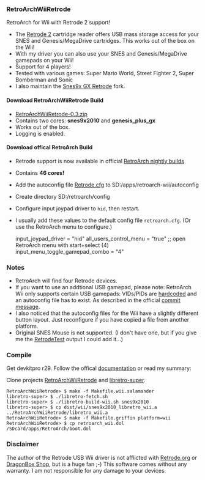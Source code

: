 ### RetroArchWiiRetrode
RetroArch for Wii with Retrode 2 support!

* The [Retrode 2](http://www.retrode.org) cartridge reader offers USB mass storage access for your SNES and Genesis/MegaDrive cartridges. This works out of the box on the Wii!
* With my driver you can also use your SNES and Genesis/MegaDrive gamepads on your Wii!
* Support for 4 players!
* Tested with various games: Super Mario World, Street Fighter 2, Super Bomberman and Sonic
* I also maintain the [Snes9x GX Retrode](https://github.com/revvv/snes9xgx-retrode) fork.

#### Download RetroArchWiiRetrode Build
* [RetroArchWiiRetrode-0.3.zip](https://github.com/revvv/RetroArchWiiRetrode/releases/download/0.3/RetroArchWiiRetrode-0.3.zip)
* Contains two cores: **snes9x2010** and **genesis_plus_gx**
* Works out of the box.
* Logging is enabled.

#### Download offical RetroArch Build
* Retrode support is now available in official [RetroArch nightly builds](http://buildbot.libretro.com/nightly/nintendo/wii/)
* Contains **46 cores!**
* Add the autoconfig file [Retrode.cfg](https://github.com/revvv/RetroArchWiiRetrode/releases/download/0.3/Retrode.cfg) to SD:/apps/retroarch-wii/autoconfig
* Create directory SD:/retroarch/config
* Configure input joypad driver to `hid`, then restart.
* I usually add these values to the default config file `retroarch.cfg`. (Or use the RetroArch menu to configure.)

    input_joypad_driver = "hid"
    all_users_control_menu = "true"
    ;; open RetroArch menu with start+select (4) 
    input_menu_toggle_gamepad_combo = "4"

### Notes
* RetroArch will find four Retrode devices.
* If you want to use an addtional USB gamepad, please note: RetroArch Wii only supports certain USB gamepads: VIDs/PIDs are [hardcoded](https://github.com/libretro/RetroArch/blob/master/input/connect/joypad_connection.h) and an autoconfig file has to exist. As described in the official [commit message](https://github.com/libretro/RetroArch/commit/bca4ccb155cdb088a38a3b00e23f9c1714412515).
* I also noticed that the autoconfig files for the Wii have a slightly different button layout. Just reconfigure if you have copied a file from another platform.
* Original SNES Mouse is not supported. (I don't have one, but if you give me the [RetrodeTest](https://github.com/revvv/snes9xgx-retrode/releases/download/0.1/RetrodeTest-0.1.zip) output I could add it...)

### Compile

Get devkitpro r29. Follow the offical [documentation](http://docs.libretro.com/development/retroarch/compilation/wii/) or read my summary:

Clone projects [RetroArchWiiRetrode](https://github.com/revvv/RetroArchWiiRetrode) and [libretro-super](https://github.com/libretro/libretro-super).

    RetroArchWiiRetrode> $ make -f Makefile.wii.salamander
    libretro-super> $ ./libretro-fetch.sh
    libretro-super> $ ./libretro-build-wii.sh snes9x2010
    libretro-super> $ cp dist/wii/snes9x2010_libretro_wii.a ../RetroArchWiiRetrode/libretro_wii.a
    RetroArchWiiRetrode> $ make -f Makefile.griffin platform=wii
    RetroArchWiiRetrode> $ cp retroarch_wii.dol /SDcard/apps/RetroArch/boot.dol

### Disclaimer
The author of the Retrode USB Wii driver is not afflicted with [Retrode.org](http://www.retrode.org) or [DragonBox Shop](https://www.dragonbox.de/en/accessories/cartridge-dumper/retrode-2-cartridge-dumper), but is a huge fan ;-)
This software comes without any warranty. I am not responsible for any damage to your devices.
